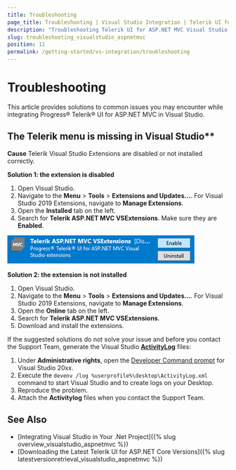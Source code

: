 ```yaml
---
title: Troubleshooting
page_title: Troubleshooting | Visual Studio Integration | Telerik UI for ASP.NET MVC
description: "Troubleshooting Telerik UI for ASP.NET MVC Visual Studio Extensions."
slug: troubleshooting_visualstudio_aspnetmvc
position: 11
permalink: /getting-started/vs-integration/troubleshooting
---
```


# Troubleshooting

This article provides solutions to common issues you may encounter while integrating Progress&reg; Telerik&reg; UI for ASP.NET MVC in Visual Studio.

## The Telerik menu is missing in Visual Studio**

**Cause** Telerik Visual Studio Extensions are disabled or not installed correctly.

**Solution 1: the extension is disabled**

1. Open Visual Studio.
1. Navigate to the **Menu** > **Tools** > **Extensions and Updates...**. For Visual Studio 2019 Extensions, navigate to **Manage Extensions**.
1. Open the **Installed** tab on the left​.
1. Search for **Telerik ASP.NET MVC VSExtensions**. Make sure they are **Enabled**.

![vsextensions-disabled](../../getting-started-mvc/vs-integration/images/vsextensions-disabled.png)

**Solution 2: the extension is not installed**

1. Open Visual Studio.
1. Navigate to the **Menu** > **Tools** > **Extensions and Updates...**. For Visual Studio 2019 Extensions, navigate to **Manage Extensions**.
1. Open the **Online** tab on the left.​
1. Search for **Telerik ASP.NET MVC VSExtensions**.
1. Download and install the extensions.

If the suggested solutions do not solve your issue and before you contact the Support Team, generate the Visual Studio [**ActivityLog**](https://docs.microsoft.com/en-us/visualstudio/ide/reference/log-devenv-exe?view=vs-2019) files:

1. Under **Administrative rights**, open the [Developer Command prompt](https://docs.microsoft.com/en-us/dotnet/framework/tools/developer-command-prompt-for-vs) for Visual Studio 20xx.
1. Execute the `devenv /log %userprofile%\desktop\ActivityLog.xml` command to start Visual Studio and to create logs on your Desktop.
1. Reproduce the problem.
1. Attach the **Activitylog** files when you contact the Support Team.

## See Also

* [Integrating Visual Studio in Your .Net Project]({% slug overview_visualstudio_aspnetmvc %})
* [Downloading the Latest Telerik UI for ASP.NET Core Versions]({% slug latestversionretrieval_visualstudio_aspnetmvc %})
